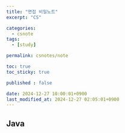 ```yaml
---
title: "면접 비밀노트"
excerpt: "CS"

categories:
  - csnote
tags:
  - [study]

permalink: csnotes/note

toc: true
toc_sticky: true

published : false

date: 2024-12-27 10:00:01+0900
last_modified_at: 2024-12-27 02:05:01+0900
---
```


## Java